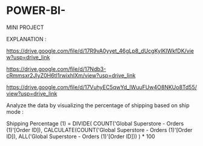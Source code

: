 # POWER-BI-
MINI PROJECT


EXPLANATION : 


https://drive.google.com/file/d/17R9vA0yyet_46gLp8_dUcgKyIKIWkfDK/view?usp=drive_link

https://drive.google.com/file/d/17Ndb3-cRmmsxr2JlyZ0H6tI1rwixhlXm/view?usp=drive_link

https://drive.google.com/file/d/17VuhyEC5qwYd_lWuuFUw4O8NKUo8Td55/view?usp=drive_link


Analyze the data by visualizing the percentage of shipping based on ship mode : 

Shipping Percentage (1) = 
DIVIDE(
    COUNT('Global Superstore - Orders (1)'[Order ID]),
    CALCULATE(COUNT('Global Superstore - Orders (1)'[Order ID]), ALL('Global Superstore - Orders (1)'[Order ID]))
) * 100


